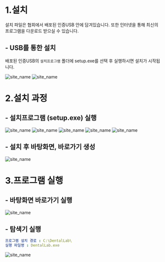 # 1.설치

설치 파일은 협회에서 배포된 인증USB 안에 담겨있습니다. 또한 인터넷을 통해 최신의 프로그램을 다운로드 받으실 수 있습니다.

## - USB를 통한 설치

배포된 인증USB의 `설치프로그램` 폴더에 setup.exe를 선택 후 실행하시면 설치가 시작됩니다.

![site_name](img/install/USB_설치1.png)
![site_name](img/install/USB_설치2.png)

# 2.설치 과정

## - 설치프로그램 (setup.exe) 실행

![site_name](img/install/설치1.png)
![site_name](img/install/설치2.png)
![site_name](img/install/설치3.png)
![site_name](img/install/설치4.png)
![site_name](img/install/설치5.png)

## - 설치 후 바탕화면, 바로가기 생성

![site_name](img/install/프로그램실행_바탕화면.png)


# 3.프로그램 실행
## - 바탕화면 바로가기 실행
![site_name](img/install/프로그램실행_경고.png)

## - 탐색기 실행
```yml
프로그램 설치 경로 : C:\DentalLab\
실행 파일명 : DentalLab.exe
```
![site_name](img/install/프로그램실행_탐색기.png)
